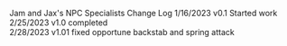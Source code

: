 Jam and Jax's NPC Specialists
Change Log
1/16/2023 v0.1 Started work 
2/25/2023 v1.0 completed  
2/28/2023 v1.01 fixed opportune backstab and spring attack
